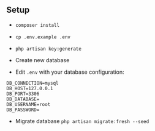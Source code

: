 ## Setup

-   `composer install`

-   `cp .env.example .env`

-   `php artisan key:generate`

-   Create new database

-   Edit `.env` with your database configuration:

```
DB_CONNECTION=mysql
DB_HOST=127.0.0.1
DB_PORT=3306
DB_DATABASE=
DB_USERNAME=root
DB_PASSWORD=
```

-   Migrate database `php artisan migrate:fresh --seed`